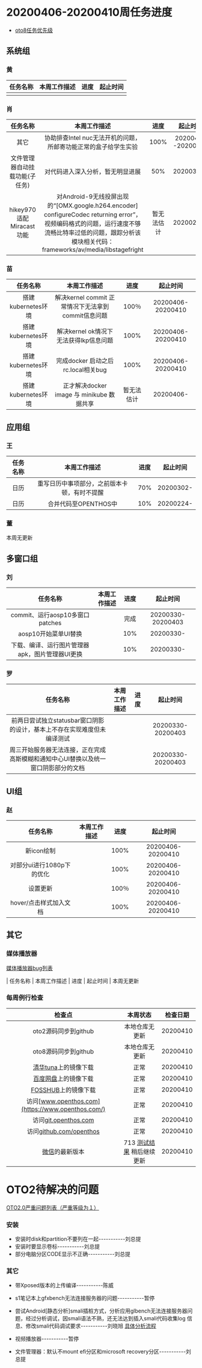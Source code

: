 # 20200406-20200410周任务进度
- [oto8任务优先级](https://github.com/openthos/app-testing-results/blob/master/%E5%8A%9F%E8%83%BD%E6%B5%8B%E8%AF%95%E7%9B%B8%E5%85%B3/oto8%E4%BB%BB%E5%8A%A1%E4%BC%98%E5%85%88%E7%BA%A7%E5%88%97%E8%A1%A8.md)

## 系统组
### 黄

| 任务名称 | 本周工作描述 | 进度 | 起止时间 |
| :------: | :----------: | :--: | :------: |
|          |              |      |          |

### 肖

|                     任务名称                      |                   本周工作描述                   |      进度      |  起止时间  |
| :-----------------------------------------------: | :----------------------------------------------: | :------------: | :--------: |
| 其它 | 协助排查Intel nuc无法开机的问题，所邮寄功能正常的盒子给学生实验 | 100% | 20200406 -20200410 |
| 文件管理器自动挂载功能(子任务) | 对代码进入深入分析，暂无明显进展 | 50%	| 20200323- |
| hikey970适配Miracast功能 | 对Android-9无线投屏出现的“[OMX.google.h264.encoder] configureCodec returning error”，视频编码格式的问题，运行速度不够流畅比特率过低的问题，跟踪分析该模块相关代码：frameworks/av/media/libstagefright | 暂无法估计	| 20200217- |

### 苗

|      任务名称      |                    本周工作描述                    |    进度    |     起止时间      |
| :----------------: | :------------------------------------------------: | :--------: | :---------------: |
| 搭建kubernetes环境 | 解决kernel commit 正常情况下无法拿到commit信息问题 |   100％    | 20200406-20200410 |
| 搭建kubernetes环境 |       解决kernel ok情况下无法获得lkp信息问题       |    100%    | 20200406-20200410 |
| 搭建kubernetes环境 |         完成docker 启动之后rc.local相关bug         |    100%    | 20200406-20200410 |
| 搭建kubernetes环境 |     正才解决docker image 与 minikube 数据共享      | 暂无法估计 |     20200406-     |

## 应用组

### 王

| 任务名称 |                 本周工作描述                 | 进度 | 起止时间  |
| :------: | :------------------------------------------: | :--: | :-------: |
|   日历   | 重写日历中事项部分，之前版本卡顿，有时不提醒 | 70%  | 20200302- |
|   日历   |             合并代码至OPENTHOS中             | 10%  | 20200224- |

### 董
本周无更新

## 多窗口组

### 刘

|                           任务名称                           | 本周工作描述 | 进度 |     起止时间      |
| :----------------------------------------------------------: | :----------: | :--: | :---------------: |
|commit、运行aosp10多窗口patches |              | 完成 | 20200330-20200403|
|aosp10开始菜单UI替换|              | 10% | 20200330-|
|下载、编译、运行图片管理器apk，图片管理器UI更换 |              | 10% | 20200330-|

### 罗

|                 任务名称                  | 本周工作描述 | 进度 |     起止时间      |
| :---------------------------------------: | :----------: | :--: | :---------------: |
|前两日尝试独立statusbar窗口阴影的设计，基本上不存在实现难度但未编译测试 |              |  | 20200330-20200403|
|周三开始服务器无法连接，正在完成高斯模糊和通知中心UI替换以及统一窗口阴影部分的文档 |              |  | 20200330-20200403|

## UI组

### 赵

|         任务名称          | 本周工作描述 | 进度  |     起止时间      |
| :-----------------------: | :----------: | :---: | :---------------: |
|        新icon绘制         |              | 100%  | 20200406-20200410 |
| 对部分ui进行1080p下的优化 |              | 100%  | 20200406-20200410 |
|         设置更新          |              | 100％ | 20200406-20200410 |
|  hover/点击样式加入文档   |              | 100%  | 20200406-20200410 |

## 其它

### 媒体播放器

[媒体播放器bug列表](https://github.com/openthos/app-testing-results/blob/master/%E5%85%B6%E5%AE%83%E5%BA%94%E7%94%A8/oto%E5%AA%92%E4%BD%93%E6%92%AD%E6%94%BE%E5%99%A8.md)

|          任务名称          | 本周工作描述 | 进度 |  起止时间  |
本周无更新

### 每周例行检查

|         检查点          |                           本周状态                           | 检查日期 |
| :---------------------: | :----------------------------------------------------------: | :------: |
|  oto2源码同步到github   |                 本地仓库无更新                 | 20200410 |
|  oto8源码同步到github   |                 本地仓库无更新                 | 20200410 |
|  [清华tuna](https://mirrors.tuna.tsinghua.edu.cn/openthos/Release/8.1/unstable/)上的镜像下载  |                             正常                             |20200410 |
|  [百度网盘](https://pan.baidu.com/s/1IAlhGoAs34XLTNWKzopPew)上的镜像下载  |                             正常                             | 20200410 |
|   [FOSSHUB](https://www.fosshub.com/OPENTHOS.html)上的镜像下载   |                             正常                             | 20200410 |
|  访问[www.openthos.com](https://www.openthos.com/)  |                             正常                             | 20200410 |
| 访问[git.openthos.com](https://git.openthos.com/) |                             正常                             | 20200410 |
| 访问[github.com/openthos](https://github.com/openthos) |                             正常                             | 20200410 |
| [微信](https://weixin.qq.com/)的最新版本 | 713 [测试结果](https://github.com/openthos/app-testing-results/blob/master/%E5%85%B6%E5%AE%83%E5%BA%94%E7%94%A8/%E5%BE%AE%E4%BF%A1%E9%97%AE%E9%A2%98.md) 稍后继续更新| 20200410 |



# OTO2待解决的问题
[OTO2.0严重问题列表（严重等级为１）](https://github.com/openthos/app-testing-results/blob/master/%E5%8A%9F%E8%83%BD%E6%B5%8B%E8%AF%95%E7%9B%B8%E5%85%B3/OTO2.0%E4%B8%A5%E9%87%8D%E9%97%AE%E9%A2%98%E5%88%97%E8%A1%A8.md)

### 安装

- 安装时disk和partition不要列在一起-----------刘总提
- 安装时要显示卷标-----------刘总提
- 部分电脑分区CODE显示不正确-----------刘总提

### 其它

- 带Xposed版本的上传编译-----------陈威

- s1笔记本上gfxbench无法连接服务器的问题-----------暂停

- 尝试Android[静态分析]smali插桩方式，分析应用glbench无法连接服务器问题，经过分析调试，因smali语法不熟，还无法达到插入smali代码收集log 信息、修改smali代码调试要求-----------刘晓旭 [具体分析流程](https://github.com/openthos/multiwin-analysis/blob/master/multiwindow/liuxx/Android%20smali%22%E6%8F%92%E6%A1%A9%22%E8%B0%83%E8%AF%95apk.md)
- 视频播放器-----------暂停
- 文件管理器：默认不mount efi分区和microsoft recovery分区-----------刘总提
